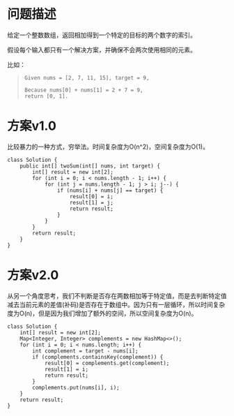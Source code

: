 # 问题描述

给定一个整数数组，返回相加得到一个特定的目标的两个数字的索引。

假设每个输入都只有一个解决方案，并确保不会两次使用相同的元素。

比如：

> ```
> Given nums = [2, 7, 11, 15], target = 9,
>
> Because nums[0] + nums[1] = 2 + 7 = 9,
> return [0, 1].
> ```

# 方案v1.0

比较暴力的一种方式，穷举法。时间复杂度为O(n^2)，空间复杂度为O(1)。

```
class Solution {
    public int[] twoSum(int[] nums, int target) {
        int[] result = new int[2];
        for (int i = 0; i < nums.length - 1; i++) {
            for (int j = nums.length - 1; j > i; j--) {
                if (nums[i] + nums[j] == target) {
                    result[0] = i;
                    result[1] = j;
                    return result;
                }
            }
        }
        return result;
    }
}
```

# 方案v2.0

从另一个角度思考，我们不判断是否存在两数相加等于特定值，而是去判断特定值减去当前元素的差值(补码)是否存在于数组中。因为只有一层循环，所以时间复杂度为O(n)，但是因为我们增加了额外的空间，所以空间复杂度为O(n)。

```
class Solution {
    int[] result = new int[2];
    Map<Integer, Integer> complements = new HashMap<>();
    for (int i = 0; i < nums.length; i++) {
        int complement = target - nums[i];
        if (complements.containsKey(complement)) {
            result[0] = complements.get(complement);
            result[1] = i;
            return result;
        }
        complements.put(nums[i], i);
    }
    return result;
}
```